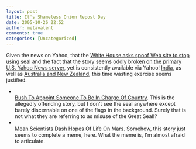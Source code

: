 ```yaml
---
layout: post
title: It's Shameless Onion Repost Day
date: 2005-10-26 22:52
author: metavalent
comments: true
categories: [Uncategorized]
---
```

Given the news on Yahoo, that the <a href="http://in.tech.yahoo.com/051026/137/60qz4.html">White House asks spoof Web site to stop using seal</a> and the fact that the story seems oddly <a href="http://rds.yahoo.com/;_ylt=Am4gPsjlq_9k0Ewxo69W7itXNyoA;_ylu=X3oDMTE2ZjcyaWZvBGNvbG8DdwRsA1dTMQRwb3MDMgRzZWMDc3IEdnRpZANTTkdZMl8x/SIG=1273ii0jn/EXP=1130645754/**http%3A%2F%2Fnews.yahoo.com%2Fs%2Fnm%2Foukoe_uk_onion">broken on the primary U.S. Yahoo News server</a>, yet is consistently available via Yahoo! <a href="http://in.tech.yahoo.com/051026/137/60qz4.html">India</a>, as well as <a href="http://rds.yahoo.com/;_ylt=ArAmL9xbzmZqDqxL9zDfFCpXNyoA;_ylu=X3oDMTE2Y2E0M21iBGNvbG8DdwRsA1dTMQRwb3MDMwRzZWMDc3IEdnRpZANTTkdZMl8x/SIG=12ed6v81e/EXP=1130645754/**http%3A%2F%2Fau.news.yahoo.com%2F051026%2F15%2Fp%2Fwipr.html">Australia and New Zealand</a>, this time wasting exercise seems justified.

<ul><li></li><a href="http://www.theonion.com/content/node/41444">Bush To Appoint Someone To Be In Charge Of Country</a>.  This is the allegedly offending story, but I don't see the seal anywhere except barely discernable on one of the flags in the background.  Surely that is not what they are referring to as misuse of the Great Seal!?
<li></li><a href="http://www.theonion.com/content/node/38618">Mean Scientists Dash Hopes Of Life On Mars</a>. Somehow, this story just seems to complete a meme, here.  What the meme is, I'm almost afraid to articulate.</ul>
